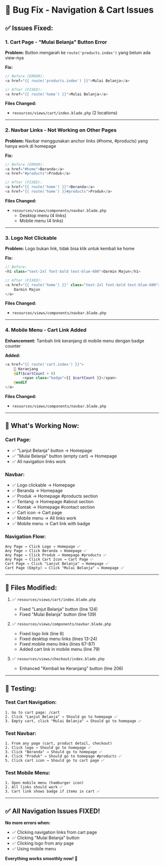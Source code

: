 # 🐛 Bug Fix - Navigation & Cart Issues

## ✅ **Issues Fixed:**

### **1. Cart Page - "Mulai Belanja" Button Error**
**Problem:** Button mengarah ke `route('products.index')` yang belum ada view-nya

**Fix:**
```php
// Before (ERROR):
<a href="{{ route('products.index') }}">Mulai Belanja</a>

// After (FIXED):
<a href="{{ route('home') }}">Mulai Belanja</a>
```

**Files Changed:**
- `resources/views/cart/index.blade.php` (2 locations)

---

### **2. Navbar Links - Not Working on Other Pages**
**Problem:** Navbar menggunakan anchor links (#home, #products) yang hanya work di homepage

**Fix:**
```php
// Before (ERROR):
<a href="#home">Beranda</a>
<a href="#products">Produk</a>

// After (FIXED):
<a href="{{ route('home') }}">Beranda</a>
<a href="{{ route('home') }}#products">Produk</a>
```

**Files Changed:**
- `resources/views/components/navbar.blade.php`
  - Desktop menu (4 links)
  - Mobile menu (4 links)

---

### **3. Logo Not Clickable**
**Problem:** Logo bukan link, tidak bisa klik untuk kembali ke home

**Fix:**
```php
// Before:
<h1 class="text-2xl font-bold text-blue-600">Darmin Majun</h1>

// After (FIXED):
<a href="{{ route('home') }}" class="text-2xl font-bold text-blue-600">
    Darmin Majun
</a>
```

**Files Changed:**
- `resources/views/components/navbar.blade.php`

---

### **4. Mobile Menu - Cart Link Added**
**Enhancement:** Tambah link keranjang di mobile menu dengan badge counter

**Added:**
```php
<a href="{{ route('cart.index') }}">
    🛒 Keranjang
    @if($cartCount > 0)
        <span class="badge">{{ $cartCount }}</span>
    @endif
</a>
```

**Files Changed:**
- `resources/views/components/navbar.blade.php`

---

## 🎯 **What's Working Now:**

### **Cart Page:**
- ✅ "Lanjut Belanja" button → Homepage
- ✅ "Mulai Belanja" button (empty cart) → Homepage
- ✅ All navigation links work

### **Navbar:**
- ✅ Logo clickable → Homepage
- ✅ Beranda → Homepage
- ✅ Produk → Homepage #products section
- ✅ Tentang → Homepage #about section
- ✅ Kontak → Homepage #contact section
- ✅ Cart icon → Cart page
- ✅ Mobile menu → All links work
- ✅ Mobile menu → Cart link with badge

### **Navigation Flow:**
```
Any Page → Click Logo → Homepage ✅
Any Page → Click Beranda → Homepage ✅
Any Page → Click Produk → Homepage #products ✅
Any Page → Click Cart Icon → Cart Page ✅
Cart Page → Click "Lanjut Belanja" → Homepage ✅
Cart Page (Empty) → Click "Mulai Belanja" → Homepage ✅
```

---

## 📝 **Files Modified:**

1. ✅ `resources/views/cart/index.blade.php`
   - Fixed "Lanjut Belanja" button (line 124)
   - Fixed "Mulai Belanja" button (line 139)

2. ✅ `resources/views/components/navbar.blade.php`
   - Fixed logo link (line 6)
   - Fixed desktop menu links (lines 13-24)
   - Fixed mobile menu links (lines 67-87)
   - Added cart link in mobile menu (line 79)

3. ✅ `resources/views/checkout/index.blade.php`
   - Enhanced "Kembali ke Keranjang" button (line 206)

---

## 🚀 **Testing:**

### **Test Cart Navigation:**
```
1. Go to cart page: /cart
2. Click "Lanjut Belanja" → Should go to homepage ✅
3. Empty cart, click "Mulai Belanja" → Should go to homepage ✅
```

### **Test Navbar:**
```
1. From any page (cart, product detail, checkout)
2. Click logo → Should go to homepage ✅
3. Click "Beranda" → Should go to homepage ✅
4. Click "Produk" → Should go to homepage #products ✅
5. Click cart icon → Should go to cart page ✅
```

### **Test Mobile Menu:**
```
1. Open mobile menu (hamburger icon)
2. All links should work ✅
3. Cart link shows badge if items in cart ✅
```

---

## ✅ **All Navigation Issues FIXED!**

**No more errors when:**
- ✅ Clicking navigation links from cart page
- ✅ Clicking "Mulai Belanja" button
- ✅ Clicking logo from any page
- ✅ Using mobile menu

**Everything works smoothly now! 🎉**
